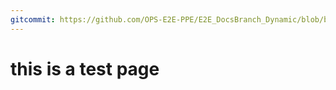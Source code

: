 ```yaml
---
gitcommit: https://github.com/OPS-E2E-PPE/E2E_DocsBranch_Dynamic/blob/b042bfde5ce9827198394958dfc6514645439f06/E2E_DocsBranch_Dynamic/mdtesting.md 
---
```

# this is a test page